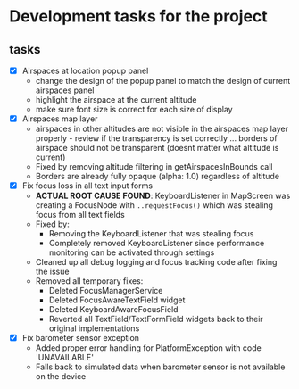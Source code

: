 # Development tasks for the project

## tasks

- [x] Airspaces at location popup panel 
    - change the design of the popup panel to match the design of current airspaces panel
    - highlight the airspace at the current altitude
    - make sure font size is correct for each size of display
- [x] Airspaces map layer
    - airspaces in other altitudes are not visible in the airspaces map layer properly - review if the transparency is set correctly ... borders of airspace should not be transparent (doesnt matter what altitude is current)
    - Fixed by removing altitude filtering in getAirspacesInBounds call
    - Borders are already fully opaque (alpha: 1.0) regardless of altitude
- [x] Fix focus loss in all text input forms
    - **ACTUAL ROOT CAUSE FOUND**: KeyboardListener in MapScreen was creating a FocusNode with `..requestFocus()` which was stealing focus from all text fields
    - Fixed by:
        - Removing the KeyboardListener that was stealing focus
        - Completely removed KeyboardListener since performance monitoring can be activated through settings
    - Cleaned up all debug logging and focus tracking code after fixing the issue
    - Removed all temporary fixes:
        - Deleted FocusManagerService
        - Deleted FocusAwareTextField widget
        - Deleted KeyboardAwareFocusField
        - Reverted all TextField/TextFormField widgets back to their original implementations
- [x] Fix barometer sensor exception
    - Added proper error handling for PlatformException with code 'UNAVAILABLE'
    - Falls back to simulated data when barometer sensor is not available on the device
